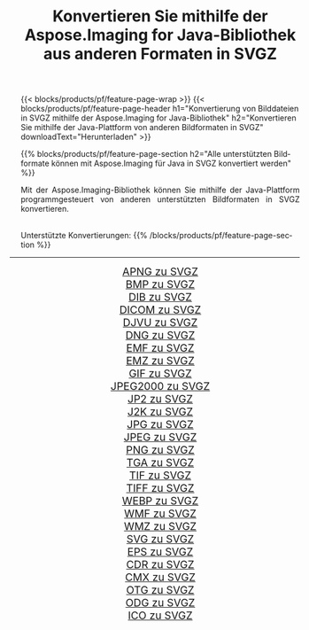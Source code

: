 ﻿---
title: Konvertieren Sie mithilfe der Aspose.Imaging for Java-Bibliothek aus anderen Formaten in SVGZ 
weight: 3920
url: /de/java/conversion/to/svgz/ 
lang: de
langdirlevel: 2
locales: zh-hans,ja,it,ru,de,es,fr,nl,id,lt,pl,pt,vi,tr,ko,zh-hant,ar,hi,th,sv,cs,uk,he
description: Mit Aspose.Imaging können Sie mithilfe von Java aus anderen Formaten in SVGZ konvertieren
---

{{< blocks/products/pf/feature-page-wrap >}}
{{< blocks/products/pf/feature-page-header h1="Konvertierung von Bilddateien in SVGZ mithilfe der Aspose.Imaging for Java-Bibliothek" h2="Konvertieren Sie mithilfe der Java-Plattform von anderen Bildformaten in SVGZ" downloadText="Herunterladen" >}}


{{% blocks/products/pf/feature-page-section  h2="Alle unterstützten Bildformate können mit Aspose.Imaging für Java in SVGZ konvertiert werden" %}}
<p align=justify>Mit der Aspose.Imaging-Bibliothek können Sie mithilfe der Java-Plattform programmgesteuert von anderen unterstützten Bildformaten in SVGZ konvertieren.</p>
<br/>
Unterstützte Konvertierungen:
{{% /blocks/products/pf/feature-page-section %}}
<div class="container-fluid productfamilypage bg-gray">
    <div class="convertypes bg-gray agp-content section">
        <div class="container">
		<hr style="margin-left:-20px;"/>
		<div class="row other-converters" style="gap: 10px;font-size: 19px;text-align:center;">
		    <div class='col-md-2 other-converter remove-lp remove-rp'><a href="/imaging/de/java/conversion/apng-to-svgz/" style="padding:15px;">APNG zu SVGZ</a></div>
<div class='col-md-2 other-converter remove-lp remove-rp'><a href="/imaging/de/java/conversion/bmp-to-svgz/" style="padding:15px;">BMP zu SVGZ</a></div>
<div class='col-md-2 other-converter remove-lp remove-rp'><a href="/imaging/de/java/conversion/dib-to-svgz/" style="padding:15px;">DIB zu SVGZ</a></div>
<div class='col-md-2 other-converter remove-lp remove-rp'><a href="/imaging/de/java/conversion/dicom-to-svgz/" style="padding:15px;">DICOM zu SVGZ</a></div>
<div class='col-md-2 other-converter remove-lp remove-rp'><a href="/imaging/de/java/conversion/djvu-to-svgz/" style="padding:15px;">DJVU zu SVGZ</a></div>
<div class='col-md-2 other-converter remove-lp remove-rp'><a href="/imaging/de/java/conversion/dng-to-svgz/" style="padding:15px;">DNG zu SVGZ</a></div>
<div class='col-md-2 other-converter remove-lp remove-rp'><a href="/imaging/de/java/conversion/emf-to-svgz/" style="padding:15px;">EMF zu SVGZ</a></div>
<div class='col-md-2 other-converter remove-lp remove-rp'><a href="/imaging/de/java/conversion/emz-to-svgz/" style="padding:15px;">EMZ zu SVGZ</a></div>
<div class='col-md-2 other-converter remove-lp remove-rp'><a href="/imaging/de/java/conversion/gif-to-svgz/" style="padding:15px;">GIF zu SVGZ</a></div>
<div class='col-md-2 other-converter remove-lp remove-rp'><a href="/imaging/de/java/conversion/jpeg2000-to-svgz/" style="padding:15px;">JPEG2000 zu SVGZ</a></div>
<div class='col-md-2 other-converter remove-lp remove-rp'><a href="/imaging/de/java/conversion/jp2-to-svgz/" style="padding:15px;">JP2 zu SVGZ</a></div>
<div class='col-md-2 other-converter remove-lp remove-rp'><a href="/imaging/de/java/conversion/j2k-to-svgz/" style="padding:15px;">J2K zu SVGZ</a></div>
<div class='col-md-2 other-converter remove-lp remove-rp'><a href="/imaging/de/java/conversion/jpg-to-svgz/" style="padding:15px;">JPG zu SVGZ</a></div>
<div class='col-md-2 other-converter remove-lp remove-rp'><a href="/imaging/de/java/conversion/jpeg-to-svgz/" style="padding:15px;">JPEG zu SVGZ</a></div>
<div class='col-md-2 other-converter remove-lp remove-rp'><a href="/imaging/de/java/conversion/png-to-svgz/" style="padding:15px;">PNG zu SVGZ</a></div>
<div class='col-md-2 other-converter remove-lp remove-rp'><a href="/imaging/de/java/conversion/tga-to-svgz/" style="padding:15px;">TGA zu SVGZ</a></div>
<div class='col-md-2 other-converter remove-lp remove-rp'><a href="/imaging/de/java/conversion/tif-to-svgz/" style="padding:15px;">TIF zu SVGZ</a></div>
<div class='col-md-2 other-converter remove-lp remove-rp'><a href="/imaging/de/java/conversion/tiff-to-svgz/" style="padding:15px;">TIFF zu SVGZ</a></div>
<div class='col-md-2 other-converter remove-lp remove-rp'><a href="/imaging/de/java/conversion/webp-to-svgz/" style="padding:15px;">WEBP zu SVGZ</a></div>
<div class='col-md-2 other-converter remove-lp remove-rp'><a href="/imaging/de/java/conversion/wmf-to-svgz/" style="padding:15px;">WMF zu SVGZ</a></div>
<div class='col-md-2 other-converter remove-lp remove-rp'><a href="/imaging/de/java/conversion/wmz-to-svgz/" style="padding:15px;">WMZ zu SVGZ</a></div>
<div class='col-md-2 other-converter remove-lp remove-rp'><a href="/imaging/de/java/conversion/svg-to-svgz/" style="padding:15px;">SVG zu SVGZ</a></div>
<div class='col-md-2 other-converter remove-lp remove-rp'><a href="/imaging/de/java/conversion/eps-to-svgz/" style="padding:15px;">EPS zu SVGZ</a></div>
<div class='col-md-2 other-converter remove-lp remove-rp'><a href="/imaging/de/java/conversion/cdr-to-svgz/" style="padding:15px;">CDR zu SVGZ</a></div>
<div class='col-md-2 other-converter remove-lp remove-rp'><a href="/imaging/de/java/conversion/cmx-to-svgz/" style="padding:15px;">CMX zu SVGZ</a></div>
<div class='col-md-2 other-converter remove-lp remove-rp'><a href="/imaging/de/java/conversion/otg-to-svgz/" style="padding:15px;">OTG zu SVGZ</a></div>
<div class='col-md-2 other-converter remove-lp remove-rp'><a href="/imaging/de/java/conversion/odg-to-svgz/" style="padding:15px;">ODG zu SVGZ</a></div>
<div class='col-md-2 other-converter remove-lp remove-rp'><a href="/imaging/de/java/conversion/ico-to-svgz/" style="padding:15px;">ICO zu SVGZ</a></div>
                </div>
        </div>
    </div>
</div>
<br/>

